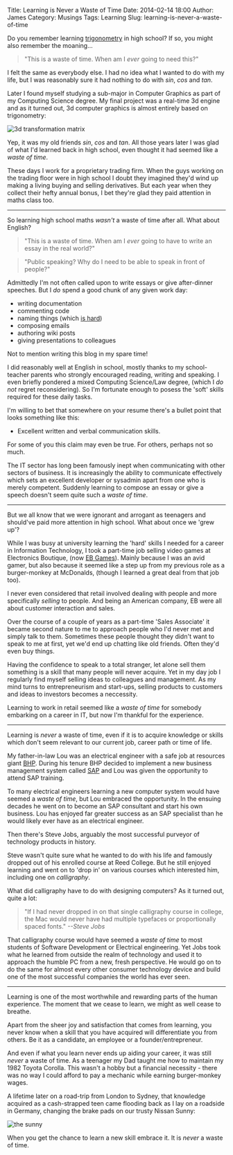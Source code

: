 Title: Learning is Never a Waste of Time
Date: 2014-02-14 18:00
Author: James 
Category: Musings
Tags: Learning 
Slug: learning-is-never-a-waste-of-time

Do you remember learning [trigonometry][trigonometry] in high school? If so, you might also remember the moaning...

> "This is a waste of time. When am I *ever* going to need this?"

I felt the same as everybody else. I had no idea what I wanted to do with my life, but I was reasonably sure it had nothing to do with *sin*, *cos* and *tan*.

Later I found myself studying a sub-major in Computer Graphics as part of my Computing Science degree. My final project was a real-time 3d engine and as it turned out, 3d computer graphics is almost entirely based on trigonometry:

![3d transformation matrix][3d transformation matrix]

Yep, it was my old friends *sin*, *cos* and *tan*. All those years later I was glad of what I'd learned back in high school, even thought it had seemed like a *waste of time*.

These days I work for a proprietary trading firm. When the guys working on the trading floor were in high school I doubt they imagined they'd wind up making a living buying and selling derivatives. But each year when they collect their hefty annual bonus, I bet they're glad they paid attention in maths class too.

---

So learning high school maths *wasn't* a waste of time after all. What about English?

> "This is a waste of time. When am I *ever* going to have to write an essay in the real world?"

> "Public speaking? Why do I need to be able to speak in front of people?"

Admittedly I'm not often called upon to write essays or give after-dinner speeches. But I *do* spend a good chunk of any given work day:

- writing documentation
- commenting code
- naming things (which [is hard][naming things is hard])
- composing emails
- authoring wiki posts
- giving presentations to colleagues

Not to mention writing this blog in my spare time!

I did reasonably well at English in school, mostly thanks to my school-teacher parents who strongly encouraged reading, writing and speaking. I even briefly pondered a mixed Computing Science/Law degree, (which I *do not* regret reconsidering). So I'm fortunate enough to posess the 'soft' skills required for these daily tasks.

I'm willing to bet that somewhere on your resume there's a bullet point that looks something like this:

- Excellent written and verbal communication skills.

For some of you this claim may even be true. For others, perhaps not so much.

The IT sector has long been famously inept when communicating with other sectors of business. It is increasingly the ability to communicate effectively which sets an excellent developer or sysadmin apart from one who is merely competent. Suddenly learning to compose an essay or give a speech doesn't seem quite such a *waste of time*.

---

But we all know that we were ignorant and arrogant as teenagers and should've paid more attention in high school. What about once we 'grew up'?

While I was busy at university learning the 'hard' skills I needed for a career in Information Technology, I took a part-time job selling video games at Electronics Boutique, (now [EB Games][EB Games]). Mainly because I was an avid gamer, but also because it seemed like a step up from my previous role as a burger-monkey at McDonalds, (though I learned a great deal from that job too). 

I never even considered that retail involved dealing with people and more specifically *selling* to people. And being an American company, EB were all about customer interaction and sales.

Over the course of a couple of years as a part-time 'Sales Associate' it became second nature to me to approach people who I'd never met and simply talk to them. Sometimes these people thought they didn't want to speak to me at first, yet we'd end up chatting like old friends. Often they'd even buy things.

Having the confidence to speak to a total stranger, let alone sell them something is a skill that many people will never acquire. Yet in my day job I regularly find myself selling ideas to colleagues and management. As my mind turns to entrepreneurism and start-ups, selling products to customers and ideas to investors becomes a neccessity.

Learning to work in retail seemed like a *waste of time* for somebody embarking on a career in IT, but now I'm thankful for the experience.

---

Learning is *never* a waste of time, even if it is to acquire knowledge or skills which don't seem relevant to our current job, career path or time of life. 

My father-in-law Lou was an electrical engineer with a safe job at resources giant [BHP][BHP]. During his tenure BHP decided to implement a new business management system called [SAP][SAP] and Lou was given the opportunity to attend SAP training.

To many electrical engineers learning a new computer system would have seemed a *waste of time*, but Lou embraced the opportunity. In the ensuing decades he went on to become an SAP consultant and start his own business. Lou has enjoyed far greater success as an SAP specialist than he would likely ever have as an electrical engineer. 

Then there's Steve Jobs, arguably the most successful purveyor of technology products in history.

Steve wasn't quite sure what he wanted to do with his life and famously dropped out of his enrolled course at Reed College. But he still enjoyed learning and went on to 'drop in' on various courses which interested him, including one on *calligraphy*.

What did calligraphy have to do with designing computers? As it turned out, quite a lot:

> "If I had never dropped in on that single calligraphy course in college, the Mac would never have had multiple typefaces or proportionally spaced fonts." *--Steve Jobs*

That calligraphy course would have seemed a *waste of time* to most students of Software Development or Electrical engineering. Yet Jobs took what he learned from outside the realm of technology and used it to approach the humble PC from a new, fresh perspective. He would go on to do the same for almost every other consumer technology device and build one of the most successful companies the world has ever seen.

---

Learning is one of the most worthwhile and rewarding parts of the human experience. The moment that we cease to learn, we might as well cease to breathe.

Apart from the sheer joy and satisfaction that comes from learning, you never know when a skill that you have acquired will differentiate you from others. Be it as a candidate, an employee or a founder/entrepreneur.

And even if what you learn never ends up aiding your career, it was still *never* a waste of time. As a teenager my Dad taught me how to maintain my 1982 Toyota Corolla. This wasn't a hobby but a financial necessity - there was no way I could afford to pay a mechanic while earning burger-monkey wages.

A lifetime later on a road-trip from London to Sydney, that knowledge acquired as a cash-strapped teen came flooding back as I lay on a roadside in Germany, changing the brake pads on our trusty Nissan Sunny:

![the sunny][the sunny]

When you get the chance to learn a new skill embrace it. It is *never* a waste of time.
 
[trigonometry]: http://en.wikipedia.org/wiki/Trigonometric_function
[3d transformation matrix]: http://upload.wikimedia.org/math/2/8/5/2851c9dc2031127e6dacfb84b96446d8.png
[naming things is hard]: http://martinfowler.com/bliki/TwoHardThings.html
[EB Games]: http://en.wikipedia.org/wiki/EB_Games
[BHP]: http://www.bhpbilliton.com
[SAP]: http://www.sap.com
[the sunny]: http://farm2.staticflickr.com/1388/819563380_c4bfe1bc81_z.jpg